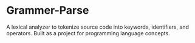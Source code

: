 # Grammer-Parse
A lexical analyzer to tokenize source code into keywords, identifiers, and operators. Built as a project for programming language concepts.

